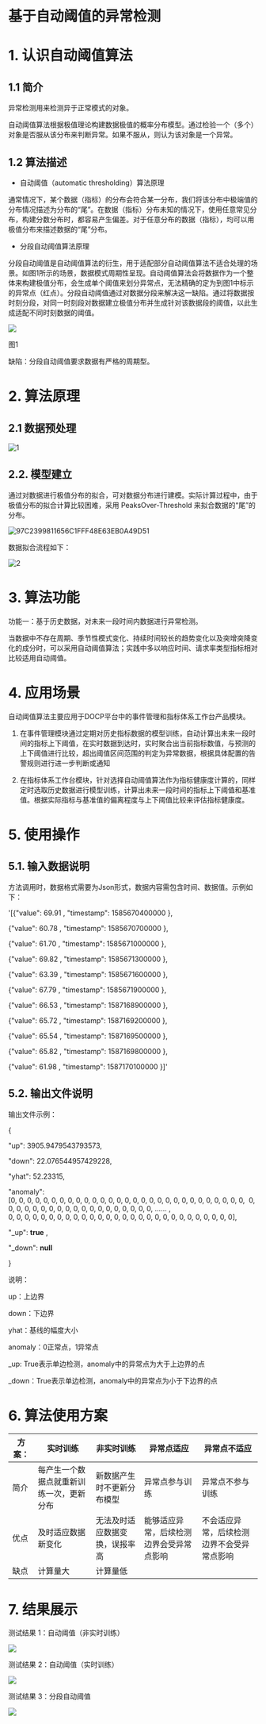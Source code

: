 # 基于自动阈值的异常检测

# 1. 认识自动阈值算法

## 1.1 简介

异常检测用来检测异于正常模式的对象。

自动阈值算法根据极值理论构建数据极值的概率分布模型。通过检验一个（多个）对象是否服从该分布来判断异常。如果不服从，则认为该对象是一个异常。

## 1.2 算法描述

- 自动阈值（automatic thresholding）算法原理

通常情况下，某个数据（指标）的分布会符合某一分布，我们将该分布中极端值的分布情况描述为分布的“尾”。在数据（指标）分布未知的情况下，使用任意常见分布，构建分数分布时，都容易产生偏差。对于任意分布的数据（指标），均可以用极值分布来描述数据的“尾”分布。

- 分段自动阈值算法原理

分段自动阈值是自动阈值算法的衍生，用于适配部分自动阈值算法不适合处理的场景。如图1所示的场景，数据模式周期性呈现。自动阈值算法会将数据作为一个整体来构建极值分布，会生成单个阈值来划分异常点，无法精确的定为到图1中标示的异常点（红点）。分段自动阈值通过对数据分段来解决这一缺陷。通过将数据按时刻分段，对同一时刻段对数据建立极值分布并生成针对该数据段的阈值，以此生成适配不同时刻数据的阈值。

![](/images/6h5RdnhBLowFp1LkrSJm8v.png)

图1

缺陷：分段自动阈值要求数据有严格的周期型。

# 2. 算法原理

## 2.1 数据预处理

![1](/images/eAoiEbXbDSmBFaGgF8kdgq.jpeg)

## 2.2. 模型建立

通过对数据进行极值分布的拟合，可对数据分布进行建模。实际计算过程中，由于极值分布的拟合计算比较困难，采用 PeaksOver-Threshold 来拟合数据的“尾”的分布。

![97C2399811656C1FFF48E63EB0A49D51](/images/8Gkir7JyQSguiddFS8mqFN.jpeg)

数据拟合流程如下：

![2](/images/fsjPHiu8wPXksyiYdmuMD.jpeg)

# 3. 算法功能

功能一：基于历史数据，对未来一段时间内数据进行异常检测。

当数据中不存在周期、季节性模式变化、持续时间较长的趋势变化以及突增突降变化的成分时，可以采用自动阈值算法；实践中多以响应时间、请求率类型指标相对比较适用自动阈值。

# 4. 应用场景

自动阈值算法主要应用于DOCP平台中的事件管理和指标体系工作台产品模块。

1. 在事件管理模块通过定期对历史指标数据的模型训练，自动计算出未来一段时间的指标上下阈值，在实时数据到达时，实时聚合出当前指标数值，与预测的上下阈值进行比较，超出阈值区间范围的判定为异常数据，根据具体配置的告警规则进行进一步判断或通知

2. 在指标体系工作台模块，针对选择自动阈值算法作为指标健康度计算的，同样定时选取历史数据进行模型训练，计算出未来一段时间的指标上下阈值和基准值。根据实际指标与基准值的偏离程度与上下阈值比较来评估指标健康度。

# 5. 使用操作

## 5.1. 输入数据说明

方法调用时，数据格式需要为Json形式，数据内容需包含时间、数据值。示例如下：

'[{"value": 69.91 , "timestamp": 1585670400000 },

{"value": 60.78 , "timestamp": 1585670700000 },

{"value": 61.70 , "timestamp": 1585671000000 },

{"value": 69.82 , "timestamp": 1585671300000 },

{"value": 63.39 , "timestamp": 1585671600000 },

{"value": 67.79 , "timestamp": 1585671900000 },

{"value": 66.53 , "timestamp": 1587168900000 },

{"value": 65.72 , "timestamp": 1587169200000 },

{"value": 65.54 , "timestamp": 1587169500000 },

{"value": 65.82 , "timestamp": 1587169800000 },

{"value": 61.98 , "timestamp": 1587170100000 }]'

## 5.2. 输出文件说明

输出文件示例：

{

"up": 3905.9479543793573, 

"down": 22.076544957429228, 

"yhat": 52.23315, 

"anomaly":[0, 0, 0, 0, 0, 0, 0, 0, 0, 0, 0, 0, 0, 0, 0, 0, 0, 0, 0, 0, 0, 0, 0, 0, 0, 0, 0, 0, 0,  0, 0, 0, 0, 0, 0, 0, 0, 0, 0, 0, 0, 0, 0, 0, 0, 0, 0, 0, ...... , 0, 0, 0, 0, 0, 0, 0, 0, 0, 0, 0, 0, 0, 0, 0, 0, 0, 0, 0, 0, 0, 0, 0, 0, 0, 0, 0, 0],

"_up": **true** , 

"_down": **null** 

}

说明：

up：上边界

down：下边界

yhat：基线的幅度大小

anomaly：0正常点，1异常点

_up: True表示单边检测，anomaly中的异常点为大于上边界的点

_down：True表示单边检测，anomaly中的异常点为小于下边界的点

# 6. 算法使用方案

|方案：|实时训练|非实时训练|异常点适应|异常点不适应|
|---|---|---|---|---|
|简介|每产生一个数据点就重新训练一次，更新分布|新数据产生时不更新分布模型|异常点参与训练|异常点不参与训练|
|优点|及时适应数据新变化|无法及时适应数据变换，误报率高|能够适应异常，后续检测边界会受异常点影响|不会适应异常，后续检测边界不会受异常点影响|
|缺点|计算量大|计算量低| | |



# 7. 结果展示

测试结果 1：自动阈值（非实时训练）

![](/images/oFx1Eer6AnG392Qzg269QD.png)

测试结果 2：自动阈值（实时训练）

![](/images/jibNMA39z3rWHZYGqnBt2U.png)

测试结果 3：分段自动阈值

![](/images/5PsEj38ESpYK9CG4DrW8sg.png)

